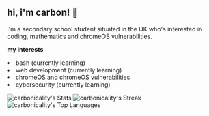 ## hi, i'm carbon! 👋
i'm a secondary school student situated in the UK who's interested in coding, mathematics and chromeOS vulnerabilities.

**my interests**
<li>bash (currently learning)</li>
<li>web development (currently learning)</li>
<li>chromeOS and chromeOS vulnerabilities</li>
<li>cybersecurity (currently learning)</li>

![carbonicality's Stats](https://github-readme-stats.vercel.app/api?username=carbonicality&theme=gotham&show_icons=true&hide_border=true&count_private=true)
![carbonicality's Streak](https://github-readme-streak-stats.herokuapp.com/?user=carbonicality&theme=gotham&hide_border=true)
![carbonicality's Top Languages](https://github-readme-stats.vercel.app/api/top-langs/?username=carbonicality&theme=gotham&show_icons=true&hide_border=true&layout=compact)
